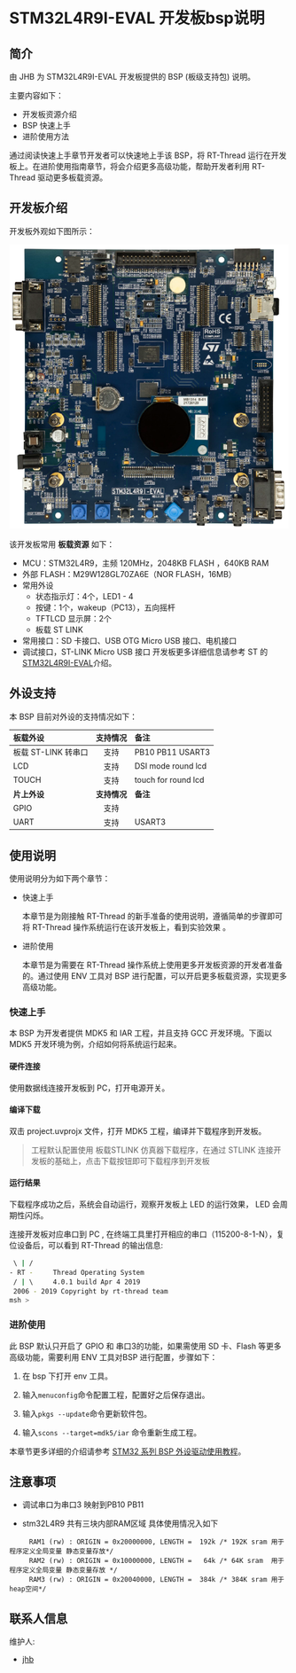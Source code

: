 # STM32L4R9I-EVAL 开发板bsp说明

## 简介

由 JHB 为 STM32L4R9I-EVAL 开发板提供的 BSP (板级支持包) 说明。

主要内容如下：

- 开发板资源介绍
- BSP 快速上手
- 进阶使用方法

通过阅读快速上手章节开发者可以快速地上手该 BSP，将 RT-Thread 运行在开发板上。在进阶使用指南章节，将会介绍更多高级功能，帮助开发者利用 RT-Thread 驱动更多板载资源。

## 开发板介绍

开发板外观如下图所示：

![board](figures/board.png)

该开发板常用 **板载资源** 如下：

- MCU：STM32L4R9，主频 120MHz，2048KB FLASH ，640KB RAM
- 外部 FLASH：M29W128GL70ZA6E（NOR FLASH，16MB）
- 常用外设
  - 状态指示灯：4个，LED1 - 4
  - 按键：1个，wakeup（PC13），五向摇杆
  - TFTLCD 显示屏：2个
  - 板载 ST LINK
- 常用接口：SD 卡接口、USB OTG Micro USB 接口、电机接口
- 调试接口，ST-LINK Micro USB 接口
开发板更多详细信息请参考 ST 的 [STM32L4R9I-EVAL](https://www.st.com/content/st_com/zh/products/evaluation-tools/product-evaluation-tools/mcu-eval-tools/stm32-mcu-eval-tools/stm32-mcu-eval-boards/stm32l4r9i-eval.html)介绍。
## 外设支持

本 BSP 目前对外设的支持情况如下：

| **板载外设**      		| **支持情况** 	| **备注**                              		|
| :-----------------	| :----------: 	| :-----------------------------------------|
| 板载 ST-LINK 转串口 	|     支持     	| PB10 PB11 USART3                      	|
| LCD            		|     支持     	| DSI mode round lcd                        |
| TOUCH            		|     支持     	| touch for round lcd                       |
| **片上外设**     		| **支持情况** 	| **备注**                              		|
| GPIO              	|     支持     	| 										 	|
| UART              	|     支持     	| USART3                             		|





## 使用说明

使用说明分为如下两个章节：

- 快速上手

    本章节是为刚接触 RT-Thread 的新手准备的使用说明，遵循简单的步骤即可将 RT-Thread 操作系统运行在该开发板上，看到实验效果 。

- 进阶使用

    本章节是为需要在 RT-Thread 操作系统上使用更多开发板资源的开发者准备的。通过使用 ENV 工具对 BSP 进行配置，可以开启更多板载资源，实现更多高级功能。


### 快速上手

本 BSP 为开发者提供 MDK5 和 IAR 工程，并且支持 GCC 开发环境。下面以 MDK5 开发环境为例，介绍如何将系统运行起来。

#### 硬件连接

使用数据线连接开发板到 PC，打开电源开关。

#### 编译下载

双击 project.uvprojx 文件，打开 MDK5 工程，编译并下载程序到开发板。

> 工程默认配置使用 板载STLINK 仿真器下载程序，在通过 STLINK 连接开发板的基础上，点击下载按钮即可下载程序到开发板

#### 运行结果

下载程序成功之后，系统会自动运行，观察开发板上 LED 的运行效果， LED 会周期性闪烁。

连接开发板对应串口到 PC , 在终端工具里打开相应的串口（115200-8-1-N），复位设备后，可以看到 RT-Thread 的输出信息:

```bash
 \ | /
- RT -     Thread Operating System
 / | \     4.0.1 build Apr 4 2019
 2006 - 2019 Copyright by rt-thread team
msh >
```
### 进阶使用

此 BSP 默认只开启了 GPIO 和 串口3的功能，如果需使用 SD 卡、Flash 等更多高级功能，需要利用 ENV 工具对BSP 进行配置，步骤如下：

1. 在 bsp 下打开 env 工具。

2. 输入`menuconfig`命令配置工程，配置好之后保存退出。

3. 输入`pkgs --update`命令更新软件包。

4. 输入`scons --target=mdk5/iar` 命令重新生成工程。

本章节更多详细的介绍请参考 [STM32 系列 BSP 外设驱动使用教程](../docs/STM32系列BSP外设驱动使用教程.md)。

## 注意事项

- 调试串口为串口3 映射到PB10 PB11

- stm32L4R9 共有三块内部RAM区域 具体使用情况入如下

 ```
      RAM1 (rw) : ORIGIN = 0x20000000, LENGTH =  192k /* 192K sram 用于程序定义全局变量 静态变量存放*/
      RAM2 (rw) : ORIGIN = 0x10000000, LENGTH =   64k /* 64K sram  用于程序定义全局变量 静态变量存放 */ 
      RAM3 (rw) : ORIGIN = 0x20040000, LENGTH =  384k /* 384K sram 用于heap空间*/ 
 ```


## 联系人信息

维护人:

-  [jhb](https://github.com/jhbdream?tab=repositories)